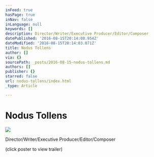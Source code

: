 ```yaml
---
inFeed: true
hasPage: true
inNav: false
inLanguage: null
keywords: []
description: Director/Writer/Executive Producer/Editor/Composer
datePublished: '2016-08-15T20:14:08.954Z'
dateModified: '2016-08-15T20:14:03.071Z'
title: Nodus Tollens
author: []
via: {}
sourcePath: _posts/2016-08-15-nodus-tollens.md
authors: []
publisher: {}
starred: false
url: nodus-tollens/index.html
_type: Article

---
```

# Nodus Tollens
![](https://s3-us-west-2.amazonaws.com/the-grid-img/p/08e16529e7fed7bf0f75927384066e5295d93e5c.jpg)

Director/Writer/Executive Producer/Editor/Composer

(click poster to view trailer)
